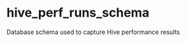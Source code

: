 hive_perf_runs_schema
=====================

Database schema used to capture Hive performance results

